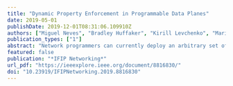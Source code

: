 ```yaml
---
title: "Dynamic Property Enforcement in Programmable Data Planes"
date: 2019-05-01
publishDate: 2019-12-01T08:31:06.109910Z
authors: ["Miguel Neves", "Bradley Huffaker", "Kirill Levchenko", "Marinho Barcellos"]
publication_types: ["1"]
abstract: "Network programmers can currently deploy an arbitrary set of protocols in forwarding devices through data plane programming languages such as P4. However, as any other type of software, P4 programs are subject to bugs and misconfigurations. Network verification tools have been proposed as a means of ensuring that the network behaves as expected, but these tools typically require programmers to manually model P4 programs, are limited in terms of the properties they can guarantee and frequently face severe scalability issues. In this paper, we argue for a novel approach to this problem. Rather than statically inspecting a network configuration looking for bugs, we propose to enforce networking properties at runtime. To this end, we developed P4box, a system for deploying runtime monitors in programmable data planes. Our results show that P4box allows programmers to easily express a broad range of properties. Moreover, we demonstrate that runtime monitors represent a small overhead to network devices in terms of latency and resource consumption."
featured: false
publication: "*IFIP Networking*"
url_pdf: "https://ieeexplore.ieee.org/document/8816830/"
doi: "10.23919/IFIPNetworking.2019.8816830"
---
```


